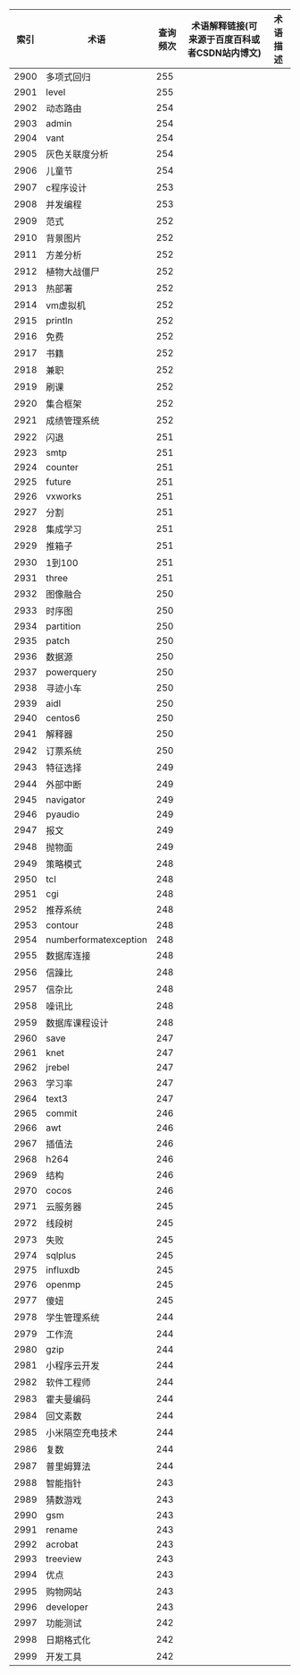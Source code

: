 | 索引   | 术语                    | 查询频次 | 术语解释链接(可来源于百度百科或者CSDN站内博文) | 术语描述 |
| ---- | --------------------- | ---- | -------------------------- | ---- |
| 2900 | 多项式回归                 | 255  |                            |      |
| 2901 | level                 | 255  |                            |      |
| 2902 | 动态路由                  | 254  |                            |      |
| 2903 | admin                 | 254  |                            |      |
| 2904 | vant                  | 254  |                            |      |
| 2905 | 灰色关联度分析               | 254  |                            |      |
| 2906 | 儿童节                   | 254  |                            |      |
| 2907 | c程序设计                 | 253  |                            |      |
| 2908 | 并发编程                  | 253  |                            |      |
| 2909 | 范式                    | 252  |                            |      |
| 2910 | 背景图片                  | 252  |                            |      |
| 2911 | 方差分析                  | 252  |                            |      |
| 2912 | 植物大战僵尸                | 252  |                            |      |
| 2913 | 热部署                   | 252  |                            |      |
| 2914 | vm虚拟机                 | 252  |                            |      |
| 2915 | println               | 252  |                            |      |
| 2916 | 免费                    | 252  |                            |      |
| 2917 | 书籍                    | 252  |                            |      |
| 2918 | 兼职                    | 252  |                            |      |
| 2919 | 刷课                    | 252  |                            |      |
| 2920 | 集合框架                  | 252  |                            |      |
| 2921 | 成绩管理系统                | 252  |                            |      |
| 2922 | 闪退                    | 251  |                            |      |
| 2923 | smtp                  | 251  |                            |      |
| 2924 | counter               | 251  |                            |      |
| 2925 | future                | 251  |                            |      |
| 2926 | vxworks               | 251  |                            |      |
| 2927 | 分割                    | 251  |                            |      |
| 2928 | 集成学习                  | 251  |                            |      |
| 2929 | 推箱子                   | 251  |                            |      |
| 2930 | 1到100                 | 251  |                            |      |
| 2931 | three                 | 251  |                            |      |
| 2932 | 图像融合                  | 250  |                            |      |
| 2933 | 时序图                   | 250  |                            |      |
| 2934 | partition             | 250  |                            |      |
| 2935 | patch                 | 250  |                            |      |
| 2936 | 数据源                   | 250  |                            |      |
| 2937 | powerquery            | 250  |                            |      |
| 2938 | 寻迹小车                  | 250  |                            |      |
| 2939 | aidl                  | 250  |                            |      |
| 2940 | centos6               | 250  |                            |      |
| 2941 | 解释器                   | 250  |                            |      |
| 2942 | 订票系统                  | 250  |                            |      |
| 2943 | 特征选择                  | 249  |                            |      |
| 2944 | 外部中断                  | 249  |                            |      |
| 2945 | navigator             | 249  |                            |      |
| 2946 | pyaudio               | 249  |                            |      |
| 2947 | 报文                    | 249  |                            |      |
| 2948 | 抛物面                   | 249  |                            |      |
| 2949 | 策略模式                  | 248  |                            |      |
| 2950 | tcl                   | 248  |                            |      |
| 2951 | cgi                   | 248  |                            |      |
| 2952 | 推荐系统                  | 248  |                            |      |
| 2953 | contour               | 248  |                            |      |
| 2954 | numberformatexception | 248  |                            |      |
| 2955 | 数据库连接                 | 248  |                            |      |
| 2956 | 信躁比                   | 248  |                            |      |
| 2957 | 信杂比                   | 248  |                            |      |
| 2958 | 噪讯比                   | 248  |                            |      |
| 2959 | 数据库课程设计               | 248  |                            |      |
| 2960 | save                  | 247  |                            |      |
| 2961 | knet                  | 247  |                            |      |
| 2962 | jrebel                | 247  |                            |      |
| 2963 | 学习率                   | 247  |                            |      |
| 2964 | text3                 | 247  |                            |      |
| 2965 | commit                | 246  |                            |      |
| 2966 | awt                   | 246  |                            |      |
| 2967 | 插值法                   | 246  |                            |      |
| 2968 | h264                  | 246  |                            |      |
| 2969 | 结构                    | 246  |                            |      |
| 2970 | cocos                 | 246  |                            |      |
| 2971 | 云服务器                  | 245  |                            |      |
| 2972 | 线段树                   | 245  |                            |      |
| 2973 | 失败                    | 245  |                            |      |
| 2974 | sqlplus               | 245  |                            |      |
| 2975 | influxdb              | 245  |                            |      |
| 2976 | openmp                | 245  |                            |      |
| 2977 | 傻妞                    | 245  |                            |      |
| 2978 | 学生管理系统                | 244  |                            |      |
| 2979 | 工作流                   | 244  |                            |      |
| 2980 | gzip                  | 244  |                            |      |
| 2981 | 小程序云开发                | 244  |                            |      |
| 2982 | 软件工程师                 | 244  |                            |      |
| 2983 | 霍夫曼编码                 | 244  |                            |      |
| 2984 | 回文素数                  | 244  |                            |      |
| 2985 | 小米隔空充电技术              | 244  |                            |      |
| 2986 | 复数                    | 244  |                            |      |
| 2987 | 普里姆算法                 | 244  |                            |      |
| 2988 | 智能指针                  | 243  |                            |      |
| 2989 | 猜数游戏                  | 243  |                            |      |
| 2990 | gsm                   | 243  |                            |      |
| 2991 | rename                | 243  |                            |      |
| 2992 | acrobat               | 243  |                            |      |
| 2993 | treeview              | 243  |                            |      |
| 2994 | 优点                    | 243  |                            |      |
| 2995 | 购物网站                  | 243  |                            |      |
| 2996 | developer             | 243  |                            |      |
| 2997 | 功能测试                  | 242  |                            |      |
| 2998 | 日期格式化                 | 242  |                            |      |
| 2999 | 开发工具                  | 242  |                            |      |
